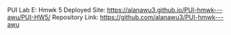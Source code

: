 PUI Lab E: Hmwk 5
Deployed Site: https://alanawu3.github.io/PUI-hmwk---awu/PUI-HW5/
Repository Link: https://github.com/alanawu3/PUI-hmwk---awu
